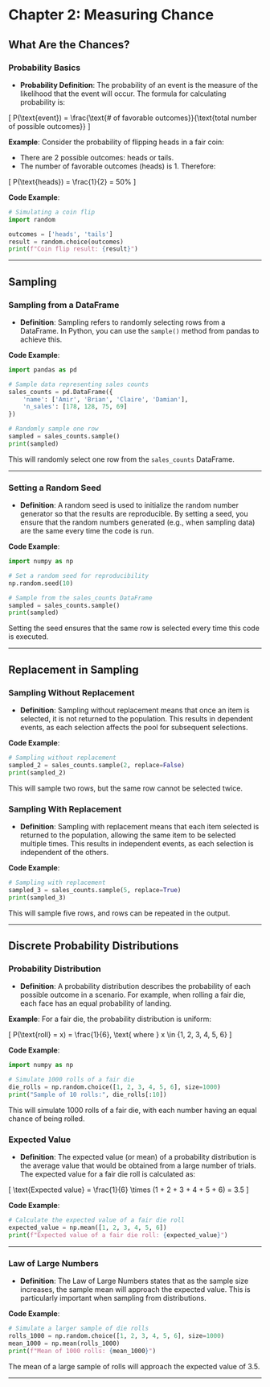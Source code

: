 # Chapter 2: Measuring Chance

## What Are the Chances?

### Probability Basics
- **Probability Definition**: The probability of an event is the measure of the likelihood that the event will occur. The formula for calculating probability is:

\[
P(\text{event}) = \frac{\text{# of favorable outcomes}}{\text{total number of possible outcomes}}
\]

  **Example**: 
  Consider the probability of flipping heads in a fair coin:

  - There are 2 possible outcomes: heads or tails.
  - The number of favorable outcomes (heads) is 1.
  Therefore:

\[
P(\text{heads}) = \frac{1}{2} = 50\%
\]

  **Code Example**:
  ```python
  # Simulating a coin flip
  import random

  outcomes = ['heads', 'tails']
  result = random.choice(outcomes)
  print(f"Coin flip result: {result}")
  ```

---

## Sampling

### Sampling from a DataFrame
- **Definition**: Sampling refers to randomly selecting rows from a DataFrame. In Python, you can use the `sample()` method from pandas to achieve this.

**Code Example**:
```python
import pandas as pd

# Sample data representing sales counts
sales_counts = pd.DataFrame({
    'name': ['Amir', 'Brian', 'Claire', 'Damian'],
    'n_sales': [178, 128, 75, 69]
})

# Randomly sample one row
sampled = sales_counts.sample()
print(sampled)
```

This will randomly select one row from the `sales_counts` DataFrame.

---

### Setting a Random Seed
- **Definition**: A random seed is used to initialize the random number generator so that the results are reproducible. By setting a seed, you ensure that the random numbers generated (e.g., when sampling data) are the same every time the code is run.

**Code Example**:
```python
import numpy as np

# Set a random seed for reproducibility
np.random.seed(10)

# Sample from the sales_counts DataFrame
sampled = sales_counts.sample()
print(sampled)
```

Setting the seed ensures that the same row is selected every time this code is executed.

---

## Replacement in Sampling

### Sampling Without Replacement
- **Definition**: Sampling without replacement means that once an item is selected, it is not returned to the population. This results in dependent events, as each selection affects the pool for subsequent selections.

**Code Example**:
```python
# Sampling without replacement
sampled_2 = sales_counts.sample(2, replace=False)
print(sampled_2)
```

This will sample two rows, but the same row cannot be selected twice.

### Sampling With Replacement
- **Definition**: Sampling with replacement means that each item selected is returned to the population, allowing the same item to be selected multiple times. This results in independent events, as each selection is independent of the others.

**Code Example**:
```python
# Sampling with replacement
sampled_3 = sales_counts.sample(5, replace=True)
print(sampled_3)
```

This will sample five rows, and rows can be repeated in the output.

---

## Discrete Probability Distributions

### Probability Distribution
- **Definition**: A probability distribution describes the probability of each possible outcome in a scenario. For example, when rolling a fair die, each face has an equal probability of landing.

**Example**: For a fair die, the probability distribution is uniform:

\[
P(\text{roll} = x) = \frac{1}{6}, \text{ where } x \in \{1, 2, 3, 4, 5, 6\}
\]

**Code Example**:
```python
import numpy as np

# Simulate 1000 rolls of a fair die
die_rolls = np.random.choice([1, 2, 3, 4, 5, 6], size=1000)
print("Sample of 10 rolls:", die_rolls[:10])
```

This will simulate 1000 rolls of a fair die, with each number having an equal chance of being rolled.

### Expected Value
- **Definition**: The expected value (or mean) of a probability distribution is the average value that would be obtained from a large number of trials. The expected value for a fair die roll is calculated as:

\[
\text{Expected value} = \frac{1}{6} \times (1 + 2 + 3 + 4 + 5 + 6) = 3.5
\]

**Code Example**:
```python
# Calculate the expected value of a fair die roll
expected_value = np.mean([1, 2, 3, 4, 5, 6])
print(f"Expected value of a fair die roll: {expected_value}")
```

---

### Law of Large Numbers
- **Definition**: The Law of Large Numbers states that as the sample size increases, the sample mean will approach the expected value. This is particularly important when sampling from distributions.

**Code Example**:
```python
# Simulate a larger sample of die rolls
rolls_1000 = np.random.choice([1, 2, 3, 4, 5, 6], size=1000)
mean_1000 = np.mean(rolls_1000)
print(f"Mean of 1000 rolls: {mean_1000}")
```

The mean of a large sample of rolls will approach the expected value of 3.5.

---
